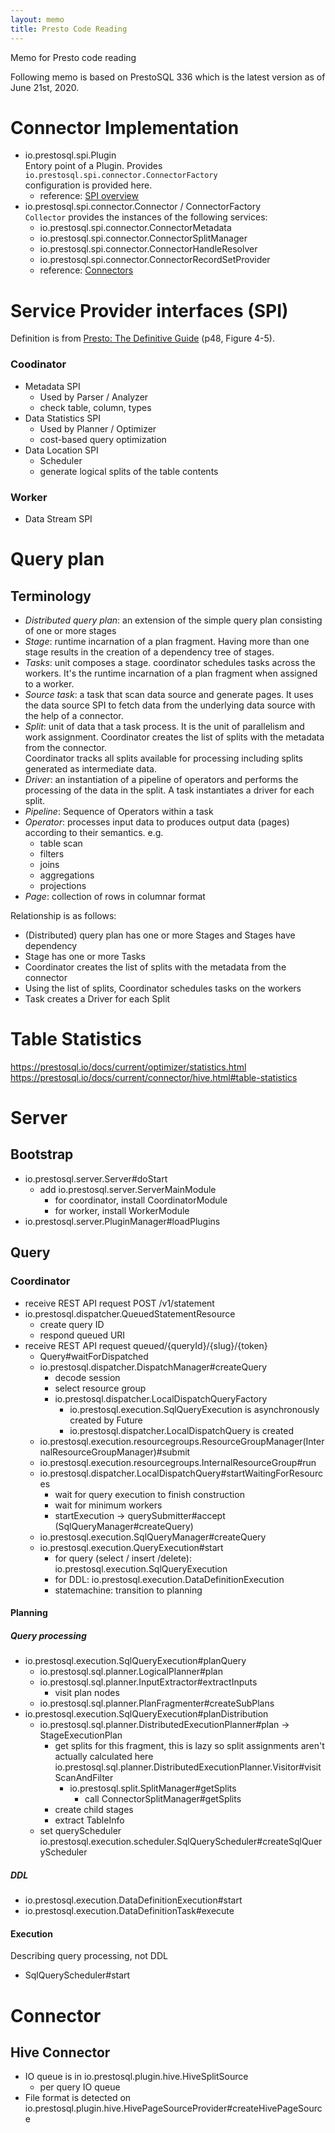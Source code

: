 ```yaml
---
layout: memo
title: Presto Code Reading
---
```


Memo for Presto code reading

Following memo is based on PrestoSQL 336 which is the latest version as of June 21st, 2020.

# Connector Implementation
- io.prestosql.spi.Plugin  
Entory point of a Plugin. Provides `io.prestosql.spi.connector.ConnectorFactory`  
configuration is provided here.  
  - reference: [SPI overview](https://prestosql.io/docs/current/develop/spi-overview.html)
- io.prestosql.spi.connector.Connector / ConnectorFactory  
`Collector` provides the instances of the following services:
  - io.prestosql.spi.connector.ConnectorMetadata
  - io.prestosql.spi.connector.ConnectorSplitManager
  - io.prestosql.spi.connector.ConnectorHandleResolver
  - io.prestosql.spi.connector.ConnectorRecordSetProvider
  - reference: [Connectors](https://prestosql.io/docs/current/develop/connectors.html)

# Service Provider interfaces (SPI)
Definition is from [Presto: The Definitive Guide](https://www.oreilly.com/library/view/presto-the-definitive/9781492044260/) (p48, Figure 4-5).

### Coodinator
- Metadata SPI
  - Used by Parser / Analyzer
  - check table, column, types
- Data Statistics SPI
  - Used by Planner / Optimizer
  - cost-based query optimization
- Data Location SPI
  - Scheduler
  - generate logical splits of the table contents

### Worker
- Data Stream SPI

# Query plan
## Terminology
- *Distributed query plan*: an extension of the simple query plan consisting of one or more stages
- *Stage*: runtime incarnation of a plan fragment. Having more than one stage results in the creation of a dependency tree of stages.
- *Tasks*: unit composes a stage. coordinator schedules tasks across the workers. It's the runtime incarnation of a plan fragment when assigned to a worker.
- *Source task*: a task that scan data source and generate pages. It uses the data source SPI to fetch data from the underlying data source with the help of a connector.
- *Split*: unit of data that a task process. It is the unit of parallelism and work assignment. Coordinator creates the list of splits with the metadata from the connector.  
Coordinator tracks all splits available for processing including splits generated as intermediate data.
- *Driver*: an instantiation of a pipeline of operators and performs the processing of the data in the split. A task instantiates a driver for each split.
- *Pipeline*: Sequence of Operators within a task
- *Operator*: processes input data to produces output data (pages) according to their semantics. e.g.
  - table scan
  - filters
  - joins
  - aggregations
  - projections
- *Page*: collection of rows in columnar format

Relationship is as follows:
- (Distributed) query plan has one or more Stages and Stages have dependency
- Stage has one or more Tasks
- Coordinator creates the list of splits with the metadata from the connector
- Using the list of splits, Coordinator schedules tasks on the workers
- Task creates a Driver for each Split

# Table Statistics
https://prestosql.io/docs/current/optimizer/statistics.html
https://prestosql.io/docs/current/connector/hive.html#table-statistics

# Server
## Bootstrap
- io.prestosql.server.Server#doStart
  - add io.prestosql.server.ServerMainModule
    - for coordinator, install CoordinatorModule
    - for worker, install WorkerModule
- io.prestosql.server.PluginManager#loadPlugins

## Query
### Coordinator
- receive REST API request POST /v1/statement
- io.prestosql.dispatcher.QueuedStatementResource
  - create query ID
  - respond queued URI
- receive REST API request queued/{queryId}/{slug}/{token}
  - Query#waitForDispatched
  - io.prestosql.dispatcher.DispatchManager#createQuery
    - decode session
    - select resource group
    - io.prestosql.dispatcher.LocalDispatchQueryFactory
      - io.prestosql.execution.SqlQueryExecution is asynchronously created by Future
      - io.prestosql.dispatcher.LocalDispatchQuery is created 
  - io.prestosql.execution.resourcegroups.ResourceGroupManager(InternalResourceGroupManager)#submit
  - io.prestosql.execution.resourcegroups.InternalResourceGroup#run
  - io.prestosql.dispatcher.LocalDispatchQuery#startWaitingForResources
    - wait for query execution to finish construction
    - wait for minimum workers
    - startExecution -> querySubmitter#accept (SqlQueryManager#createQuery)
  - io.prestosql.execution.SqlQueryManager#createQuery
  - io.prestosql.execution.QueryExecution#start
    - for query (select / insert /delete): io.prestosql.execution.SqlQueryExecution
    - for DDL: io.prestosql.execution.DataDefinitionExecution
    - statemachine: transition to planning

#### Planning
##### Query processing
- io.prestosql.execution.SqlQueryExecution#planQuery
  - io.prestosql.sql.planner.LogicalPlanner#plan
  - io.prestosql.sql.planner.InputExtractor#extractInputs
    - visit plan nodes
  - io.prestosql.sql.planner.PlanFragmenter#createSubPlans
- io.prestosql.execution.SqlQueryExecution#planDistribution
  - io.prestosql.sql.planner.DistributedExecutionPlanner#plan -> StageExecutionPlan
    - get splits for this fragment, this is lazy so split assignments aren't actually calculated here  
      io.prestosql.sql.planner.DistributedExecutionPlanner.Visitor#visitScanAndFilter
      - io.prestosql.split.SplitManager#getSplits
        - call ConnectorSplitManager#getSplits
    - create child stages
    - extract TableInfo
  - set queryScheduler  
    io.prestosql.execution.scheduler.SqlQueryScheduler#createSqlQueryScheduler

##### DDL
- io.prestosql.execution.DataDefinitionExecution#start
- io.prestosql.execution.DataDefinitionTask#execute


#### Execution
Describing query processing, not DDL
- SqlQueryScheduler#start

# Connector
## Hive Connector
- IO queue is in io.prestosql.plugin.hive.HiveSplitSource
  - per query IO queue
- File format is detected on io.prestosql.plugin.hive.HivePageSourceProvider#createHivePageSource
